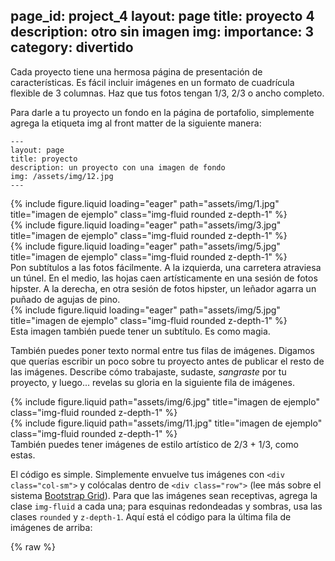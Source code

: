 page_id: project_4
layout: page
title: proyecto 4
description: otro sin imagen
img:
importance: 3
category: divertido
---

Cada proyecto tiene una hermosa página de presentación de características.
Es fácil incluir imágenes en un formato de cuadrícula flexible de 3 columnas.
Haz que tus fotos tengan 1/3, 2/3 o ancho completo.

Para darle a tu proyecto un fondo en la página de portafolio, simplemente agrega la etiqueta img al front matter de la siguiente manera:

    ---
    layout: page
    title: proyecto
    description: un proyecto con una imagen de fondo
    img: /assets/img/12.jpg
    ---

<div class="row">
    <div class="col-sm mt-3 mt-md-0">
        {% include figure.liquid loading="eager" path="assets/img/1.jpg" title="imagen de ejemplo" class="img-fluid rounded z-depth-1" %}
    </div>
    <div class="col-sm mt-3 mt-md-0">
        {% include figure.liquid loading="eager" path="assets/img/3.jpg" title="imagen de ejemplo" class="img-fluid rounded z-depth-1" %}
    </div>
    <div class="col-sm mt-3 mt-md-0">
        {% include figure.liquid loading="eager" path="assets/img/5.jpg" title="imagen de ejemplo" class="img-fluid rounded z-depth-1" %}
    </div>
</div>
<div class="caption">
    Pon subtítulos a las fotos fácilmente. A la izquierda, una carretera atraviesa un túnel. En el medio, las hojas caen artísticamente en una sesión de fotos hipster. A la derecha, en otra sesión de fotos hipster, un leñador agarra un puñado de agujas de pino.
</div>
<div class="row">
    <div class="col-sm mt-3 mt-md-0">
        {% include figure.liquid loading="eager" path="assets/img/5.jpg" title="imagen de ejemplo" class="img-fluid rounded z-depth-1" %}
    </div>
</div>
<div class="caption">
    Esta imagen también puede tener un subtítulo. Es como magia.
</div>

También puedes poner texto normal entre tus filas de imágenes.
Digamos que querías escribir un poco sobre tu proyecto antes de publicar el resto de las imágenes.
Describe cómo trabajaste, sudaste, _sangraste_ por tu proyecto, y luego... revelas su gloria en la siguiente fila de imágenes.

<div class="row justify-content-sm-center">
    <div class="col-sm-8 mt-3 mt-md-0">
        {% include figure.liquid path="assets/img/6.jpg" title="imagen de ejemplo" class="img-fluid rounded z-depth-1" %}
    </div>
    <div class="col-sm-4 mt-3 mt-md-0">
        {% include figure.liquid path="assets/img/11.jpg" title="imagen de ejemplo" class="img-fluid rounded z-depth-1" %}
    </div>
</div>
<div class="caption">
    También puedes tener imágenes de estilo artístico de 2/3 + 1/3, como estas.
</div>

El código es simple.
Simplemente envuelve tus imágenes con `<div class="col-sm">` y colócalas dentro de `<div class="row">` (lee más sobre el sistema <a href="https://getbootstrap.com/docs/4.4/layout/grid/">Bootstrap Grid</a>).
Para que las imágenes sean receptivas, agrega la clase `img-fluid` a cada una; para esquinas redondeadas y sombras, usa las clases `rounded` y `z-depth-1`.
Aquí está el código para la última fila de imágenes de arriba:

{% raw %}
